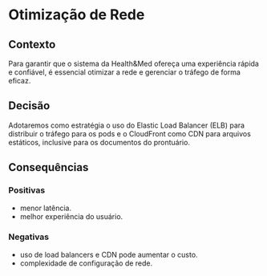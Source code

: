 # Otimização de Rede

## Contexto

Para garantir que o sistema da Health&Med ofereça uma experiência rápida e confiável, é essencial otimizar a rede e gerenciar o tráfego de forma eficaz.

## Decisão

Adotaremos como estratégia o uso do Elastic Load Balancer (ELB) para distribuir o tráfego para os pods e o CloudFront como CDN para arquivos estáticos, inclusive para os documentos do prontuário.

## Consequências

### Positivas

- menor latência.
- melhor experiência do usuário.

### Negativas

- uso de load balancers e CDN pode aumentar o custo.
- complexidade de configuração de rede.
